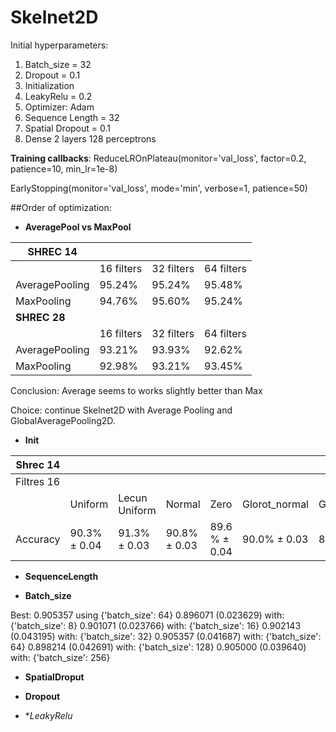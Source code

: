 # Skelnet2D

Initial hyperparameters:
1. Batch_size = 32
2. Dropout = 0.1
3. Initialization
4. LeakyRelu = 0.2
5. Optimizer: Adam
6. Sequence Length = 32
7. Spatial Dropout = 0.1
8. Dense 2 layers 128 perceptrons

**Training callbacks**: 
ReduceLROnPlateau(monitor='val_loss', factor=0.2,
                              patience=10, min_lr=1e-8)

EarlyStopping(monitor='val_loss', mode='min', verbose=1, patience=50)
 
##Order of optimization:


* **AveragePool vs MaxPool**

| **SHREC 14**       |            |            |            |
|----------------|------------|------------|------------|
|                | 16 filters | 32 filters | 64 filters |
| AveragePooling | 95.24%          | 95.24%          | 95.48%          |
| MaxPooling     | 94.76%     | 95.60%     | 95.24%          |
| **SHREC 28**       |            |            |            |
|                | 16 filters | 32 filters | 64 filters |
| AveragePooling | 93.21%          | 93.93%          | 92.62%          |
| MaxPooling     | 92.98%          | 93.21%          | 93.45%          |

Conclusion: Average seems to works slightly better than Max

Choice: continue Skelnet2D with Average Pooling and GlobalAveragePooling2D.

* **Init**

| **Shrec 14**   |         |               |        |      |               |                |           |            |
|------------|---------|---------------|--------|------|---------------|----------------|-----------|------------|
| Filtres 16 |         |               |        |      |               |                |           |            |
|            | Uniform | Lecun Uniform | Normal | Zero | Glorot_normal | Glorot_uniform | He_normal | he_uniform |
| Accuracy   | 90.3% ± 0.04      | 91.3% ± 0.03            | 90.8% ± 0.03  | 89.6 % ± 0.04  | 90.0% ± 0.03   | 88.1% ± 0.03           | 88.4% ± 0.03             | **91.8% ± 0.02**        |  

* **SequenceLength**

* **Batch_size**

Best: 0.905357 using {'batch_size': 64}
0.896071 (0.023629) with: {'batch_size': 8}
0.901071 (0.023766) with: {'batch_size': 16}
0.902143 (0.043195) with: {'batch_size': 32}
0.905357 (0.041687) with: {'batch_size': 64}
0.898214 (0.042691) with: {'batch_size': 128}
0.905000 (0.039640) with: {'batch_size': 256}


* **SpatialDroput**

* **Dropout**

* **LeakyRelu*